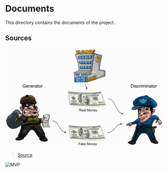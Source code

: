 
# Documents

This directory contains the documents of the project.

## Sources

![generator-vs-discriminator-louis-bouchard](images/generator-vs-discriminator-louis-bouchard.jfif)

> [Source](https://twitter.com/Whats_AI/status/1371071841083723779/photo/1)
>

![MVP](https://aprika.com/glossary/minimum-viable-product-mvp/)
